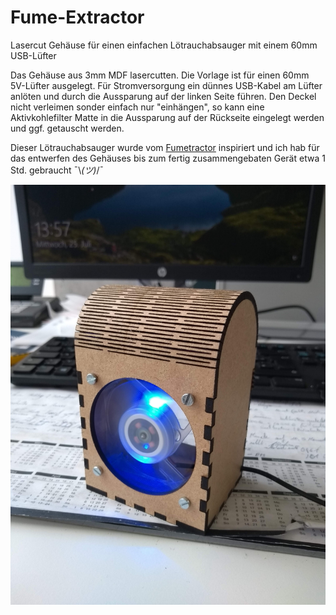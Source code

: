 # Fume-Extractor
Lasercut Gehäuse für einen einfachen Lötrauchabsauger mit einem 60mm USB-Lüfter

Das Gehäuse aus 3mm MDF lasercutten. Die Vorlage ist für einen 60mm 5V-Lüfter ausgelegt. Für Stromversorgung ein dünnes USB-Kabel am Lüfter anlöten und durch die Aussparung auf der linken Seite führen.
Den Deckel nicht verleimen sonder einfach nur "einhängen", so kann eine Aktivkohlefilter Matte in die Aussparung auf der Rückseite eingelegt werden und ggf. getauscht werden.

Dieser Lötrauchabsauger wurde vom [Fumetractor](https://www.kickstarter.com/projects/ehajo/fumetractor-a-smart-solder-fume-extractor?lang=de) inspiriert und ich hab für das entwerfen des Gehäuses bis zum fertig zusammengebaten Gerät etwa 1 Std. gebraucht ¯\\_(ツ)_/¯

![Fume-Extractor](IMG_20180725_135722111.jpg)
